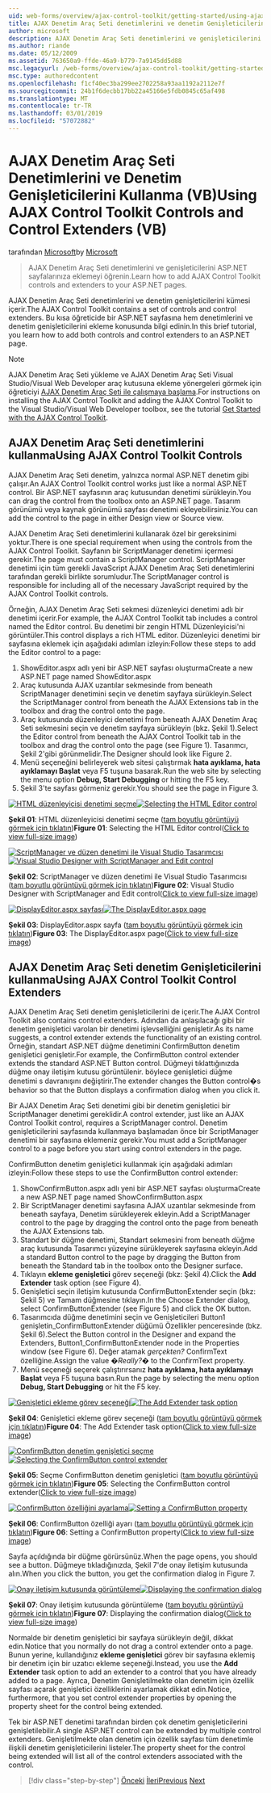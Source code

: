 ```yaml
---
uid: web-forms/overview/ajax-control-toolkit/getting-started/using-ajax-control-toolkit-controls-and-control-extenders-vb
title: AJAX Denetim Araç Seti denetimlerini ve denetim Genişleticilerini (VB) kullanarak | Microsoft Docs
author: microsoft
description: AJAX Denetim Araç Seti denetimlerini ve genişleticilerini ASP.NET sayfalarınıza eklemeyi öğrenin.
ms.author: riande
ms.date: 05/12/2009
ms.assetid: 763650a9-ffde-46a9-b779-7a9145dd5d88
msc.legacyurl: /web-forms/overview/ajax-control-toolkit/getting-started/using-ajax-control-toolkit-controls-and-control-extenders-vb
msc.type: authoredcontent
ms.openlocfilehash: f1cf40ec3ba299ee2702258a93aa1192a2112e7f
ms.sourcegitcommit: 24b1f6decbb17bb22a45166e5fdb0845c65af498
ms.translationtype: MT
ms.contentlocale: tr-TR
ms.lasthandoff: 03/01/2019
ms.locfileid: "57072882"
---
```

<a name="using-ajax-control-toolkit-controls-and-control-extenders-vb"></a><span data-ttu-id="b043f-103">AJAX Denetim Araç Seti Denetimlerini ve Denetim Genişleticilerini Kullanma (VB)</span><span class="sxs-lookup"><span data-stu-id="b043f-103">Using AJAX Control Toolkit Controls and Control Extenders (VB)</span></span>
====================
<span data-ttu-id="b043f-104">tarafından [Microsoft](https://github.com/microsoft)</span><span class="sxs-lookup"><span data-stu-id="b043f-104">by [Microsoft](https://github.com/microsoft)</span></span>

> <span data-ttu-id="b043f-105">AJAX Denetim Araç Seti denetimlerini ve genişleticilerini ASP.NET sayfalarınıza eklemeyi öğrenin.</span><span class="sxs-lookup"><span data-stu-id="b043f-105">Learn how to add AJAX Control Toolkit controls and extenders to your ASP.NET pages.</span></span>


<span data-ttu-id="b043f-106">AJAX Denetim Araç Seti denetimlerini ve denetim genişleticilerini kümesi içerir.</span><span class="sxs-lookup"><span data-stu-id="b043f-106">The AJAX Control Toolkit contains a set of controls and control extenders.</span></span> <span data-ttu-id="b043f-107">Bu kısa öğreticide bir ASP.NET sayfasına hem denetimlerini ve denetim genişleticilerini ekleme konusunda bilgi edinin.</span><span class="sxs-lookup"><span data-stu-id="b043f-107">In this brief tutorial, you learn how to add both controls and control extenders to an ASP.NET page.</span></span>

> [!NOTE] 
> 
> <span data-ttu-id="b043f-108">AJAX Denetim Araç Seti yükleme ve AJAX Denetim Araç Seti Visual Studio/Visual Web Developer araç kutusuna ekleme yönergeleri görmek için öğreticiyi [AJAX Denetim Araç Seti ile çalışmaya başlama](get-started-with-the-ajax-control-toolkit-vb.md).</span><span class="sxs-lookup"><span data-stu-id="b043f-108">For instructions on installing the AJAX Control Toolkit and adding the AJAX Control Toolkit to the Visual Studio/Visual Web Developer toolbox, see the tutorial [Get Started with the AJAX Control Toolkit](get-started-with-the-ajax-control-toolkit-vb.md).</span></span>


## <a name="using-ajax-control-toolkit-controls"></a><span data-ttu-id="b043f-109">AJAX Denetim Araç Seti denetimlerini kullanma</span><span class="sxs-lookup"><span data-stu-id="b043f-109">Using AJAX Control Toolkit Controls</span></span>

<span data-ttu-id="b043f-110">AJAX Denetim Araç Seti denetim, yalnızca normal ASP.NET denetim gibi çalışır.</span><span class="sxs-lookup"><span data-stu-id="b043f-110">An AJAX Control Toolkit control works just like a normal ASP.NET control.</span></span> <span data-ttu-id="b043f-111">Bir ASP.NET sayfasının araç kutusundan denetimi sürükleyin.</span><span class="sxs-lookup"><span data-stu-id="b043f-111">You can drag the control from the toolbox onto an ASP.NET page.</span></span> <span data-ttu-id="b043f-112">Tasarım görünümü veya kaynak görünümü sayfası denetimi ekleyebilirsiniz.</span><span class="sxs-lookup"><span data-stu-id="b043f-112">You can add the control to the page in either Design view or Source view.</span></span>

<span data-ttu-id="b043f-113">AJAX Denetim Araç Seti denetimlerini kullanarak özel bir gereksinimi yoktur.</span><span class="sxs-lookup"><span data-stu-id="b043f-113">There is one special requirement when using the controls from the AJAX Control Toolkit.</span></span> <span data-ttu-id="b043f-114">Sayfanın bir ScriptManager denetimi içermesi gerekir.</span><span class="sxs-lookup"><span data-stu-id="b043f-114">The page must contain a ScriptManager control.</span></span> <span data-ttu-id="b043f-115">ScriptManager denetimi için tüm gerekli JavaScript AJAX Denetim Araç Seti denetimlerini tarafından gerekli birlikte sorumludur.</span><span class="sxs-lookup"><span data-stu-id="b043f-115">The ScriptManager control is responsible for including all of the necessary JavaScript required by the AJAX Control Toolkit controls.</span></span>

<span data-ttu-id="b043f-116">Örneğin, AJAX Denetim Araç Seti sekmesi düzenleyici denetimi adlı bir denetimi içerir.</span><span class="sxs-lookup"><span data-stu-id="b043f-116">For example, the AJAX Control Toolkit tab includes a control named the Editor control.</span></span> <span data-ttu-id="b043f-117">Bu denetimi bir zengin HTML Düzenleyicisi'ni görüntüler.</span><span class="sxs-lookup"><span data-stu-id="b043f-117">This control displays a rich HTML editor.</span></span> <span data-ttu-id="b043f-118">Düzenleyici denetimi bir sayfasına eklemek için aşağıdaki adımları izleyin:</span><span class="sxs-lookup"><span data-stu-id="b043f-118">Follow these steps to add the Editor control to a page:</span></span>

1. <span data-ttu-id="b043f-119">ShowEditor.aspx adlı yeni bir ASP.NET sayfası oluşturma</span><span class="sxs-lookup"><span data-stu-id="b043f-119">Create a new ASP.NET page named ShowEditor.aspx</span></span>
2. <span data-ttu-id="b043f-120">Araç kutusunda AJAX uzantılar sekmesinde from beneath ScriptManager denetimini seçin ve denetim sayfaya sürükleyin.</span><span class="sxs-lookup"><span data-stu-id="b043f-120">Select the ScriptManager control from beneath the AJAX Extensions tab in the toolbox and drag the control onto the page.</span></span>
3. <span data-ttu-id="b043f-121">Araç kutusunda düzenleyici denetimi from beneath AJAX Denetim Araç Seti sekmesini seçin ve denetim sayfaya sürükleyin (bkz. Şekil 1).</span><span class="sxs-lookup"><span data-stu-id="b043f-121">Select the Editor control from beneath the AJAX Control Toolkit tab in the toolbox and drag the control onto the page (see Figure 1).</span></span> <span data-ttu-id="b043f-122">Tasarımcı, Şekil 2'gibi görünmelidir.</span><span class="sxs-lookup"><span data-stu-id="b043f-122">The Designer should look like Figure 2.</span></span>
4. <span data-ttu-id="b043f-123">Menü seçeneğini belirleyerek web sitesi çalıştırmak **hata ayıklama, hata ayıklamayı Başlat** veya F5 tuşuna basarak.</span><span class="sxs-lookup"><span data-stu-id="b043f-123">Run the web site by selecting the menu option **Debug, Start Debugging** or hitting the F5 key.</span></span>
5. <span data-ttu-id="b043f-124">Şekil 3'te sayfası görmeniz gerekir.</span><span class="sxs-lookup"><span data-stu-id="b043f-124">You should see the page in Figure 3.</span></span>


<span data-ttu-id="b043f-125">[![HTML düzenleyicisi denetimi seçme](using-ajax-control-toolkit-controls-and-control-extenders-vb/_static/image1.jpg)](using-ajax-control-toolkit-controls-and-control-extenders-vb/_static/image1.png)</span><span class="sxs-lookup"><span data-stu-id="b043f-125">[![Selecting the HTML Editor control](using-ajax-control-toolkit-controls-and-control-extenders-vb/_static/image1.jpg)](using-ajax-control-toolkit-controls-and-control-extenders-vb/_static/image1.png)</span></span>

<span data-ttu-id="b043f-126">**Şekil 01**: HTML düzenleyicisi denetimi seçme ([tam boyutlu görüntüyü görmek için tıklatın](using-ajax-control-toolkit-controls-and-control-extenders-vb/_static/image2.png))</span><span class="sxs-lookup"><span data-stu-id="b043f-126">**Figure 01**: Selecting the HTML Editor control([Click to view full-size image](using-ajax-control-toolkit-controls-and-control-extenders-vb/_static/image2.png))</span></span>


<span data-ttu-id="b043f-127">[![ScriptManager ve düzen denetimi ile Visual Studio Tasarımcısı](using-ajax-control-toolkit-controls-and-control-extenders-vb/_static/image2.jpg)](using-ajax-control-toolkit-controls-and-control-extenders-vb/_static/image3.png)</span><span class="sxs-lookup"><span data-stu-id="b043f-127">[![Visual Studio Designer with ScriptManager and Edit control](using-ajax-control-toolkit-controls-and-control-extenders-vb/_static/image2.jpg)](using-ajax-control-toolkit-controls-and-control-extenders-vb/_static/image3.png)</span></span>

<span data-ttu-id="b043f-128">**Şekil 02**: ScriptManager ve düzen denetimi ile Visual Studio Tasarımcısı ([tam boyutlu görüntüyü görmek için tıklatın](using-ajax-control-toolkit-controls-and-control-extenders-vb/_static/image4.png))</span><span class="sxs-lookup"><span data-stu-id="b043f-128">**Figure 02**: Visual Studio Designer with ScriptManager and Edit control([Click to view full-size image](using-ajax-control-toolkit-controls-and-control-extenders-vb/_static/image4.png))</span></span>


<span data-ttu-id="b043f-129">[![DisplayEditor.aspx sayfası](using-ajax-control-toolkit-controls-and-control-extenders-vb/_static/image3.jpg)](using-ajax-control-toolkit-controls-and-control-extenders-vb/_static/image5.png)</span><span class="sxs-lookup"><span data-stu-id="b043f-129">[![The DisplayEditor.aspx page](using-ajax-control-toolkit-controls-and-control-extenders-vb/_static/image3.jpg)](using-ajax-control-toolkit-controls-and-control-extenders-vb/_static/image5.png)</span></span>

<span data-ttu-id="b043f-130">**Şekil 03**: DisplayEditor.aspx sayfa ([tam boyutlu görüntüyü görmek için tıklatın](using-ajax-control-toolkit-controls-and-control-extenders-vb/_static/image6.png))</span><span class="sxs-lookup"><span data-stu-id="b043f-130">**Figure 03**: The DisplayEditor.aspx page([Click to view full-size image](using-ajax-control-toolkit-controls-and-control-extenders-vb/_static/image6.png))</span></span>


## <a name="using-ajax-control-toolkit-control-extenders"></a><span data-ttu-id="b043f-131">AJAX Denetim Araç Seti denetim Genişleticilerini kullanma</span><span class="sxs-lookup"><span data-stu-id="b043f-131">Using AJAX Control Toolkit Control Extenders</span></span>

<span data-ttu-id="b043f-132">AJAX Denetim Araç Seti denetim genişleticilerini de içerir.</span><span class="sxs-lookup"><span data-stu-id="b043f-132">The AJAX Control Toolkit also contains control extenders.</span></span> <span data-ttu-id="b043f-133">Adından da anlaşılacağı gibi bir denetim genişletici varolan bir denetimi işlevselliğini genişletir.</span><span class="sxs-lookup"><span data-stu-id="b043f-133">As its name suggests, a control extender extends the functionality of an existing control.</span></span> <span data-ttu-id="b043f-134">Örneğin, standart ASP.NET düğme denetimini ConfirmButton denetim genişletici genişletir.</span><span class="sxs-lookup"><span data-stu-id="b043f-134">For example, the ConfirmButton control extender extends the standard ASP.NET Button control.</span></span> <span data-ttu-id="b043f-135">Düğmeyi tıklattığınızda düğme onay iletişim kutusu görüntülenir. böylece genişletici düğme denetimi s davranışını değiştirir.</span><span class="sxs-lookup"><span data-stu-id="b043f-135">The extender changes the Button control�s behavior so that the Button displays a confirmation dialog when you click it.</span></span>

<span data-ttu-id="b043f-136">Bir AJAX Denetim Araç Seti denetimi gibi bir denetim genişletici bir ScriptManager denetimi gereklidir.</span><span class="sxs-lookup"><span data-stu-id="b043f-136">A control extender, just like an AJAX Control Toolkit control, requires a ScriptManager control.</span></span> <span data-ttu-id="b043f-137">Denetim genişleticilerini sayfasında kullanmaya başlamadan önce bir ScriptManager denetimi bir sayfasına eklemeniz gerekir.</span><span class="sxs-lookup"><span data-stu-id="b043f-137">You must add a ScriptManager control to a page before you start using control extenders in the page.</span></span>

<span data-ttu-id="b043f-138">ConfirmButton denetim genişletici kullanmak için aşağıdaki adımları izleyin:</span><span class="sxs-lookup"><span data-stu-id="b043f-138">Follow these steps to use the ConfirmButton control extender:</span></span>

1. <span data-ttu-id="b043f-139">ShowConfirmButton.aspx adlı yeni bir ASP.NET sayfası oluşturma</span><span class="sxs-lookup"><span data-stu-id="b043f-139">Create a new ASP.NET page named ShowConfirmButton.aspx</span></span>
2. <span data-ttu-id="b043f-140">Bir ScriptManager denetimi sayfasına AJAX uzantılar sekmesinde from beneath sayfaya, Denetim sürükleyerek ekleyin.</span><span class="sxs-lookup"><span data-stu-id="b043f-140">Add a ScriptManager control to the page by dragging the control onto the page from beneath the AJAX Extensions tab.</span></span>
3. <span data-ttu-id="b043f-141">Standart bir düğme denetimi, Standart sekmesini from beneath düğme araç kutusunda Tasarımcı yüzeyine sürükleyerek sayfasına ekleyin.</span><span class="sxs-lookup"><span data-stu-id="b043f-141">Add a standard Button control to the page by dragging the Button from beneath the Standard tab in the toolbox onto the Designer surface.</span></span>
4. <span data-ttu-id="b043f-142">Tıklayın **ekleme genişletici** görev seçeneği (bkz: Şekil 4).</span><span class="sxs-lookup"><span data-stu-id="b043f-142">Click the **Add Extender** task option (see Figure 4).</span></span>
5. <span data-ttu-id="b043f-143">Genişletici seçin iletişim kutusunda ConfirmButtonExtender seçin (bkz: Şekil 5) ve Tamam düğmesine tıklayın.</span><span class="sxs-lookup"><span data-stu-id="b043f-143">In the Choose Extender dialog, select ConfirmButtonExtender (see Figure 5) and click the OK button.</span></span>
6. <span data-ttu-id="b043f-144">Tasarımcıda düğme denetimini seçin ve Genişleticileri Button1 genişletin\_ConfirmButtonExtender düğümü Özellikler penceresinde (bkz. Şekil 6).</span><span class="sxs-lookup"><span data-stu-id="b043f-144">Select the Button control in the Designer and expand the Extenders, Button1\_ConfirmButtonExtender node in the Properties window (see Figure 6).</span></span> <span data-ttu-id="b043f-145">Değer atamak *gerçekten?* ConfirmText özelliğine.</span><span class="sxs-lookup"><span data-stu-id="b043f-145">Assign the value *�Really?�* to the ConfirmText property.</span></span>
7. <span data-ttu-id="b043f-146">Menü seçeneği seçerek çalıştırırsanız **hata ayıklama, hata ayıklamayı Başlat** veya F5 tuşuna basın.</span><span class="sxs-lookup"><span data-stu-id="b043f-146">Run the page by selecting the menu option **Debug, Start Debugging** or hit the F5 key.</span></span>


<span data-ttu-id="b043f-147">[![Genişletici ekleme görev seçeneği](using-ajax-control-toolkit-controls-and-control-extenders-vb/_static/image4.jpg)](using-ajax-control-toolkit-controls-and-control-extenders-vb/_static/image7.png)</span><span class="sxs-lookup"><span data-stu-id="b043f-147">[![The Add Extender task option](using-ajax-control-toolkit-controls-and-control-extenders-vb/_static/image4.jpg)](using-ajax-control-toolkit-controls-and-control-extenders-vb/_static/image7.png)</span></span>

<span data-ttu-id="b043f-148">**Şekil 04**: Genişletici ekleme görev seçeneği ([tam boyutlu görüntüyü görmek için tıklatın](using-ajax-control-toolkit-controls-and-control-extenders-vb/_static/image8.png))</span><span class="sxs-lookup"><span data-stu-id="b043f-148">**Figure 04**: The Add Extender task option([Click to view full-size image](using-ajax-control-toolkit-controls-and-control-extenders-vb/_static/image8.png))</span></span>


<span data-ttu-id="b043f-149">[![ConfirmButton denetim genişletici seçme](using-ajax-control-toolkit-controls-and-control-extenders-vb/_static/image5.jpg)](using-ajax-control-toolkit-controls-and-control-extenders-vb/_static/image9.png)</span><span class="sxs-lookup"><span data-stu-id="b043f-149">[![Selecting the ConfirmButton control extender](using-ajax-control-toolkit-controls-and-control-extenders-vb/_static/image5.jpg)](using-ajax-control-toolkit-controls-and-control-extenders-vb/_static/image9.png)</span></span>

<span data-ttu-id="b043f-150">**Şekil 05**: Seçme ConfirmButton denetim genişletici ([tam boyutlu görüntüyü görmek için tıklatın](using-ajax-control-toolkit-controls-and-control-extenders-vb/_static/image10.png))</span><span class="sxs-lookup"><span data-stu-id="b043f-150">**Figure 05**: Selecting the ConfirmButton control extender([Click to view full-size image](using-ajax-control-toolkit-controls-and-control-extenders-vb/_static/image10.png))</span></span>


<span data-ttu-id="b043f-151">[![ConfirmButton özelliğini ayarlama](using-ajax-control-toolkit-controls-and-control-extenders-vb/_static/image6.jpg)](using-ajax-control-toolkit-controls-and-control-extenders-vb/_static/image11.png)</span><span class="sxs-lookup"><span data-stu-id="b043f-151">[![Setting a ConfirmButton property](using-ajax-control-toolkit-controls-and-control-extenders-vb/_static/image6.jpg)](using-ajax-control-toolkit-controls-and-control-extenders-vb/_static/image11.png)</span></span>

<span data-ttu-id="b043f-152">**Şekil 06**: ConfirmButton özelliği ayarı ([tam boyutlu görüntüyü görmek için tıklatın](using-ajax-control-toolkit-controls-and-control-extenders-vb/_static/image12.png))</span><span class="sxs-lookup"><span data-stu-id="b043f-152">**Figure 06**: Setting a ConfirmButton property([Click to view full-size image](using-ajax-control-toolkit-controls-and-control-extenders-vb/_static/image12.png))</span></span>


<span data-ttu-id="b043f-153">Sayfa açıldığında bir düğme görürsünüz.</span><span class="sxs-lookup"><span data-stu-id="b043f-153">When the page opens, you should see a button.</span></span> <span data-ttu-id="b043f-154">Düğmeye tıkladığınızda, Şekil 7'de onay iletişim kutusunda alın.</span><span class="sxs-lookup"><span data-stu-id="b043f-154">When you click the button, you get the confirmation dialog in Figure 7.</span></span>


<span data-ttu-id="b043f-155">[![Onay iletişim kutusunda görüntüleme](using-ajax-control-toolkit-controls-and-control-extenders-vb/_static/image7.jpg)](using-ajax-control-toolkit-controls-and-control-extenders-vb/_static/image13.png)</span><span class="sxs-lookup"><span data-stu-id="b043f-155">[![Displaying the confirmation dialog](using-ajax-control-toolkit-controls-and-control-extenders-vb/_static/image7.jpg)](using-ajax-control-toolkit-controls-and-control-extenders-vb/_static/image13.png)</span></span>

<span data-ttu-id="b043f-156">**Şekil 07**: Onay iletişim kutusunda görüntüleme ([tam boyutlu görüntüyü görmek için tıklatın](using-ajax-control-toolkit-controls-and-control-extenders-vb/_static/image14.png))</span><span class="sxs-lookup"><span data-stu-id="b043f-156">**Figure 07**: Displaying the confirmation dialog([Click to view full-size image](using-ajax-control-toolkit-controls-and-control-extenders-vb/_static/image14.png))</span></span>


<span data-ttu-id="b043f-157">Normalde bir denetim genişletici bir sayfaya sürükleyin değil, dikkat edin.</span><span class="sxs-lookup"><span data-stu-id="b043f-157">Notice that you normally do not drag a control extender onto a page.</span></span> <span data-ttu-id="b043f-158">Bunun yerine, kullandığınız **ekleme genişletici** görev bir sayfasına eklemiş bir denetim için bir uzatıcı ekleme seçeneği.</span><span class="sxs-lookup"><span data-stu-id="b043f-158">Instead, you use the **Add Extender** task option to add an extender to a control that you have already added to a page.</span></span> <span data-ttu-id="b043f-159">Ayrıca, Denetim Genişletilmekte olan denetim için özellik sayfası açarak genişletici özelliklerini ayarlamak dikkat edin.</span><span class="sxs-lookup"><span data-stu-id="b043f-159">Notice, furthermore, that you set control extender properties by opening the property sheet for the control being extended.</span></span>

<span data-ttu-id="b043f-160">Tek bir ASP.NET denetimi tarafından birden çok denetim genişleticilerini genişletilebilir.</span><span class="sxs-lookup"><span data-stu-id="b043f-160">A single ASP.NET control can be extended by multiple control extenders.</span></span> <span data-ttu-id="b043f-161">Genişletilmekte olan denetim için özellik sayfası tüm denetimle ilişkili denetim genişleticilerini listeler.</span><span class="sxs-lookup"><span data-stu-id="b043f-161">The property sheet for the control being extended will list all of the control extenders associated with the control.</span></span>

> [!div class="step-by-step"]
> <span data-ttu-id="b043f-162">[Önceki](get-started-with-the-ajax-control-toolkit-vb.md)
> [İleri](creating-a-custom-ajax-control-toolkit-control-extender-vb.md)</span><span class="sxs-lookup"><span data-stu-id="b043f-162">[Previous](get-started-with-the-ajax-control-toolkit-vb.md)
[Next](creating-a-custom-ajax-control-toolkit-control-extender-vb.md)</span></span>
